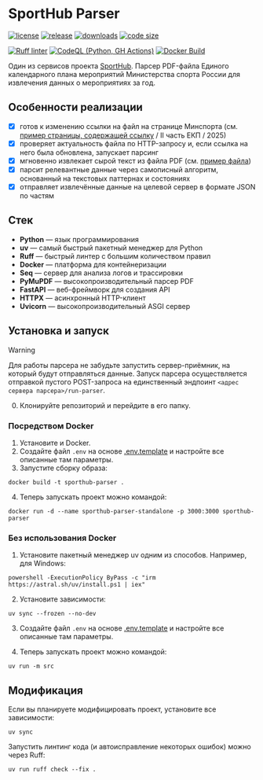# SportHub Parser

[![license](https://img.shields.io/github/license/code-418-dpr/SportHub-parser)](https://opensource.org/licenses/MIT)
[![release](https://img.shields.io/github/v/release/code-418-dpr/SportHub-parser?include_prereleases)](https://github.com/code-418-dpr/SportHub-parser/releases)
[![downloads](https://img.shields.io/github/downloads/code-418-dpr/SportHub-parser/total)](https://github.com/code-418-dpr/SportHub-parser/releases)
[![code size](https://img.shields.io/github/languages/code-size/code-418-dpr/SportHub-parser.svg)](https://github.com/code-418-dpr/SportHub-parser)

[![Ruff linter](https://github.com/code-418-dpr/SportHub-parser/actions/workflows/linter.yaml/badge.svg)](https://github.com/code-418-dpr/SportHub-parser/actions/workflows/linter.yaml)
[![CodeQL (Python, GH Actions)](https://github.com/code-418-dpr/SportHub-parser/actions/workflows/codeql.yaml/badge.svg)](https://github.com/code-418-dpr/SportHub-parser/actions/workflows/codeql.yaml)
[![Docker Build](https://github.com/code-418-dpr/SportHub-parser/actions/workflows/docker.yaml/badge.svg)](https://github.com/code-418-dpr/SportHub-parser/actions/workflows/docker.yaml)

Один из сервисов проекта [SportHub](https://github.com/code-418-dpr/SportHub). Парсер PDF-файла Единого календарного
плана мероприятий Министерства спорта России для извлечения данных о мероприятиях за год.

## Особенности реализации

- [x] готов к изменению ссылки на файл на странице Минспорта (см.
  [пример страницы, содержащей ссылку](https://www.minsport.gov.ru/activity/government-regulation/edinyj-kalendarnyj-plan/)
  / II часть ЕКП / 2025)
- [x] проверяет актуальность файла по HTTP-запросу и, если ссылка на него была обновлена, запускает парсинг
- [x] мгновенно извлекает сырой текст из файла PDF (см. [пример файла](./tmp.example/table.pdf))
- [x] парсит релевантные данные через самописный алгоритм, основанный на текстовых паттернах и состояниях
- [x] отправляет извлечённые данные на целевой сервер в формате JSON по частям

## Стек

- **Python** — язык программирования
- **uv** — самый быстрый пакетный менеджер для Python
- **Ruff** — быстрый линтер с большим количеством правил
- **Docker** — платформа для контейнеризации
- **Seq** — сервер для анализа логов и трассировки
- **PyMuPDF** — высокопроизводительный парсер PDF
- **FastAPI** — веб-фреймворк для создания API
- **HTTPX** — асинхронный HTTP-клиент
- **Uvicorn** — высокопроизводительный ASGI сервер

## Установка и запуск

> [!WARNING]
> Для работы парсера не забудьте запустить сервер-приёмник, на который будут отправляться данные. Запуск парсера
> осуществляется отправкой пустого POST-запроса на единственный эндпоинт `<адрес сервера парсера>/run-parser`.

0. Клонируйте репозиторий и перейдите в его папку.

### Посредством Docker

1. Установите и Docker.
2. Создайте файл `.env` на основе [.env.template](.env.template) и настройте все описанные там параметры.
3. Запустите сборку образа:

```shell
docker build -t sporthub-parser .
```

4. Теперь запускать проект можно командой:

```shell
docker run -d --name sporthub-parser-standalone -p 3000:3000 sporthub-parser
```

### Без использования Docker

1. Установите пакетный менеджер uv одним из способов. Например, для Windows:

```shell
powershell -ExecutionPolicy ByPass -c "irm https://astral.sh/uv/install.ps1 | iex"
```

2. Установите зависимости:

```shell
uv sync --frozen --no-dev
```

3. Создайте файл `.env` на основе [.env.template](.env.template) и настройте все описанные там параметры.

4. Теперь запускать проект можно командой:

```shell
uv run -m src
```

## Модификация

Если вы планируете модифицировать проект, установите все зависимости:

```shell
uv sync
```

Запустить линтинг кода (и автоисправление некоторых ошибок) можно через Ruff:

```shell
uv run ruff check --fix .
```
